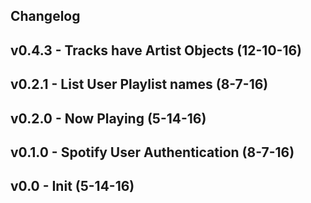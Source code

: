 ## Changelog

## v0.4.3 - Tracks have Artist Objects (12-10-16)

## v0.2.1 - List User Playlist names (8-7-16)

## v0.2.0 - Now Playing (5-14-16)

## v0.1.0 - Spotify User Authentication (8-7-16)

## v0.0 - Init (5-14-16)
